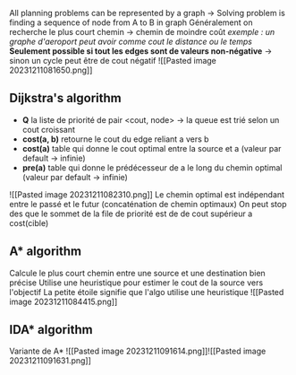All planning problems can be represented by a graph
-> Solving problem is finding a sequence of node from A to B in graph
Généralement on recherche le plus court chemin -> chemin de moindre coût
*exemple : un graphe d'aeroport peut avoir comme cout le distance ou le temps*
**Seulement possible si tout les edges sont de valeurs non-négative** -> sinon un cycle peut être de cout négatif
![[Pasted image 20231211081650.png]]
## Dijkstra's algorithm
- **Q** la liste de priorité de pair <cout, node>
-> la queue est trié selon un cout croissant
- **cost(a, b)** retourne le cout du edge reliant a vers b
- **cost(a)** table qui donne le cout optimal entre la source et a (valeur par default -> infinie)
- **pre(a)** table qui donne le prédécesseur de a le long du chemin optimal (valeur par default -> infinie)

![[Pasted image 20231211082310.png]]
Le chemin optimal est indépendant entre le passé et le futur (concaténation de chemin optimaux)
On peut stop des que le sommet de la file de priorité est de de cout supérieur a cost(cible)
## A* algorithm
Calcule le plus court chemin entre une source et une destination bien précise
Utilise une heuristique pour estimer le cout de la source vers l'objectif
La petite étoile signifie que l'algo utilise une heuristique
![[Pasted image 20231211084415.png]]
## IDA* algorithm
Variante de A*
![[Pasted image 20231211091614.png]]![[Pasted image 20231211091631.png]]
